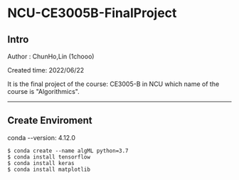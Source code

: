 # NCU-CE3005B-FinalProject

## Intro
Author : ChunHo,Lin (1chooo)  

Created time: 2022/06/22  

It is the final project of the course: CE3005-B in NCU which name of the course is "Algorithmics".  

---

## Create Enviroment

conda --version: 4.12.0
 
```
$ conda create --name algML python=3.7
$ conda install tensorflow
$ conda install keras
$ conda install matplotlib
```